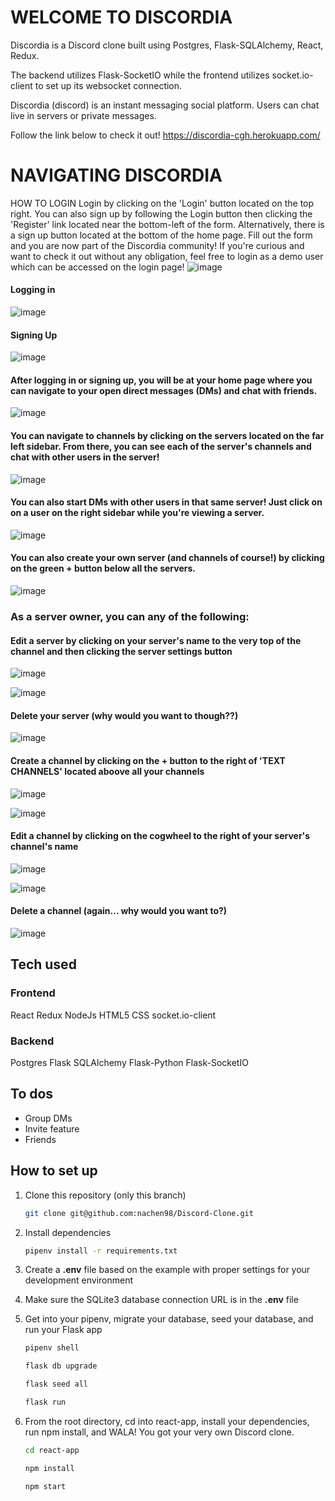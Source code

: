 # WELCOME TO DISCORDIA

Discordia is a Discord clone built using Postgres, Flask-SQLAlchemy, React, Redux.

The backend utilizes Flask-SocketIO while the frontend utilizes socket.io-client to set up its websocket connection.

Discordia (discord) is an instant messaging social platform. Users can chat live in servers or private messages.

Follow the link below to check it out!
https://discordia-cgh.herokuapp.com/

# NAVIGATING DISCORDIA
HOW TO LOGIN
Login by clicking on the 'Login' button located on the top right. You can also sign up by following the Login button then clicking the 'Register' link located near the bottom-left of the form. Alternatively, there is a sign up button located at the bottom of the home page. Fill out the form and you are now part of the Discordia community! If you're curious and want to check it out without any obligation, feel free to login as a demo user which can be accessed on the login page!
![image](https://user-images.githubusercontent.com/60123981/197449850-140ce60c-f75d-4858-96a2-a7c70c897336.png)


#### Logging in
![image](https://user-images.githubusercontent.com/60123981/197450031-fb8dacc7-6610-4f96-9e7e-0800612660e5.png)


#### Signing Up
![image](https://user-images.githubusercontent.com/60123981/197450084-3e7e3f8a-9534-4871-b5ad-2ac5540311c4.png)


#### After logging in or signing up, you will be at your home page where you can navigate to your open direct messages (DMs) and chat with friends.
![image](https://user-images.githubusercontent.com/60123981/197450313-b7d508c5-1b9a-48a5-bf7d-fcd03a4329d6.png)


#### You can navigate to channels by clicking on the servers located on the far left sidebar. From there, you can see each of the server's channels and chat with other users in the server!
![image](https://user-images.githubusercontent.com/60123981/197450354-21f83cfe-f6dd-4665-9a80-ed4be6914938.png)


#### You can also start DMs with other users in that same server! Just click on on a user on the right sidebar while you're viewing a server.
![image](https://user-images.githubusercontent.com/60123981/197450536-608aa8fb-f0dc-445b-8711-ca12a1f81626.png)


#### You can also create your own server (and channels of course!) by clicking on the green + button below all the servers.
![image](https://user-images.githubusercontent.com/60123981/197450752-0e157210-d654-4fa1-b41a-83d468c9df4c.png)


### As a server owner, you can any of the following:

#### Edit a server by clicking on your server's name to the very top of the channel and then clicking the server settings button
![image](https://user-images.githubusercontent.com/60123981/197450898-1d6135f1-1a57-4bd3-8041-35270bcec854.png)

![image](https://user-images.githubusercontent.com/60123981/197450918-ca1314bb-6005-4d28-b8ff-94c93277b985.png)


#### Delete your server (why would you want to though??)
![image](https://user-images.githubusercontent.com/60123981/197450944-af05479f-949f-45ac-8203-5a64aa5140d6.png)


#### Create a channel by clicking on the + button to the right of 'TEXT CHANNELS' located aboove all your channels
![image](https://user-images.githubusercontent.com/60123981/197451150-84d9c15c-941d-4d1e-8a6a-9bc474eea6e7.png)

![image](https://user-images.githubusercontent.com/60123981/197451032-6795d4b9-0e3a-45a8-9b81-f44d2350b0c5.png)


#### Edit a channel by clicking on the cogwheel to the right of your server's channel's name
![image](https://user-images.githubusercontent.com/60123981/197451112-d23dd9ff-bc02-4b06-9b59-a81c910158b5.png)

![image](https://user-images.githubusercontent.com/60123981/197451185-ffc45632-1639-40dd-8839-666cf401e663.png)


#### Delete a channel (again... why would you want to?)
![image](https://user-images.githubusercontent.com/60123981/197451259-b74d7d65-9f6f-4941-bfcf-4f786f6be7ed.png)


## Tech used

### Frontend
React Redux NodeJs HTML5 CSS socket.io-client

### Backend
Postgres Flask SQLAlchemy Flask-Python Flask-SocketIO

## To dos

 - Group DMs
 - Invite feature
 - Friends

## How to set up

1. Clone this repository (only this branch)

   ```bash
   git clone git@github.com:nachen98/Discord-Clone.git
   ```

2. Install dependencies

      ```bash
      pipenv install -r requirements.txt
      ```
3. Create a **.env** file based on the example with proper settings for your
   development environment
   
4. Make sure the SQLite3 database connection URL is in the **.env** file

5. Get into your pipenv, migrate your database, seed your database, and run your Flask app

   ```bash
   pipenv shell
   ```

   ```bash
   flask db upgrade
   ```

   ```bash
   flask seed all
   ```

   ```bash
   flask run
   ```

6. From the root directory, cd into react-app, install your dependencies, run npm install, and WALA! You got your very own Discord clone.

   ```bash
   cd react-app
   ```

   ```bash
   npm install
   ```
   
   ```bash
   npm start
   ```
